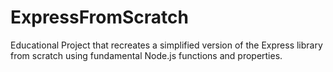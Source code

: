 # ExpressFromScratch

Educational Project that recreates a simplified version of the Express library from scratch using fundamental Node.js functions and properties.

